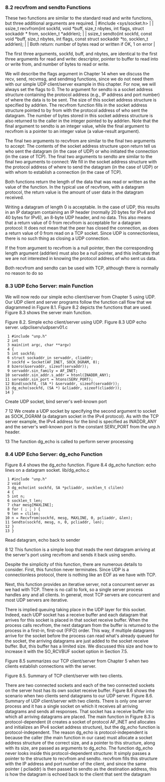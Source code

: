 ### 8.2 recvfrom and sendto Functions
These two functions are similar to the standard read and write functions, but three
additional arguments are required.
| #include <sys/socket.h> |
| ssize_t recvfrom(int sockfd, void *buff, size_t nbytes, int flags, struct sockaddr *
from, socklen_t *addrlen); |
| ssize_t sendto(int sockfd, const void *buff, size_t nbytes, int flags, const struct
sockaddr *to, socklen_t addrlen); |
| Both return: number of bytes read or written if OK, 1 on error |

The first three arguments, sockfd, buff, and nbytes, are identical to the first three
arguments for read and write: descriptor, pointer to buffer to read into or write from, and
number of bytes to read or write.

We will describe the flags argument in Chapter 14 when we discuss the recv, send,
recvmsg, and sendmsg functions, since we do not need them with our simple UDP
client/server example in this chapter. For now, we will always set the flags to 0.
The to argument for sendto is a socket address structure containing the protocol address
(e.g., IP address and port number) of where the data is to be sent. The size of this socket
address structure is specified by addrlen. The recvfrom function fills in the socket address
structure pointed to by from with the protocol address of who sent the datagram. The
number of bytes stored in this socket address structure is also returned to the caller in the
integer pointed to by addrlen. Note that the final argument to sendto is an integer value,
while the final argument to recvfrom is a pointer to an integer value (a value-result
argument).

The final two arguments to recvfrom are similar to the final two arguments to accept: The
contents of the socket address structure upon return tell us who sent the datagram (in the
case of UDP) or who initiated the connection (in the case of TCP). The final two arguments
to sendto are similar to the final two arguments to connect: We fill in the socket address
structure with the protocol address of where to send the datagram (in the case of UDP) or
with whom to establish a connection (in the case of TCP).

Both functions return the length of the data that was read or written as the value of the
function. In the typical use of recvfrom, with a datagram protocol, the return value is the
amount of user data in the datagram received.

Writing a datagram of length 0 is acceptable. In the case of UDP, this results in an IP
datagram containing an IP header (normally 20 bytes for IPv4 and 40 bytes for IPv6), an
8-byte UDP header, and no data. This also means that a return value of 0 from recvfrom is
acceptable for a datagram protocol: It does not mean that the peer has closed the
connection, as does a return value of 0 from read on a TCP socket. Since UDP is
connectionless, there is no such thing as closing a UDP connection.

If the from argument to recvfrom is a null pointer, then the corresponding length
argument (addrlen) must also be a null pointer, and this indicates that we are not
interested in knowing the protocol address of who sent us data.

Both recvfrom and sendto can be used with TCP, although there is normally no reason to do so

### 8.3 UDP Echo Server: main Function
 
We will now redo our simple echo client/server from Chapter 5 using UDP. Our UDP client
and server programs follow the function call flow that we diagrammed in Figure 8.1. Figure
8.2 depicts the functions that are used. Figure 8.3 shows the server main function.

Figure 8.2. Simple echo client/server using UDP.
Figure 8.3 UDP echo server.
udpcliserv/udpserv01.c
```
 1 #include "unp.h"
 2 int
 3 main(int argc, char **argv)
 4 {
 5 int sockfd;
 6 struct sockaddr_in servaddr, cliaddr;
 7 sockfd = Socket(AF_INET, SOCK_DGRAM, 0);
 8 bzero(&servaddr, sizeof(servaddr));
 9 servaddr.sin_family = AF_INET;
10 servaddr.sin_addr.s_addr = htonl(INADDR_ANY);
11 servaddr.sin_port = htons(SERV_PORT);
12 Bind(sockfd, (SA *) &servaddr, sizeof(servaddr));
13 dg_echo(sockfd, (SA *) &cliaddr, sizeof(cliaddr));
14 }
```

Create UDP socket, bind server's well-known port

7 12 We create a UDP socket by specifying the second argument to socket as SOCK_DGRAM
(a datagram socket in the IPv4 protocol). As with the TCP server example, the IPv4
address for the bind is specified as INADDR_ANY and the server's well-known port is the
constant SERV_PORT from the unp.h header.

13 The function dg_echo is called to perform server processing

### 8.4 UDP Echo Server: dg_echo Function
Figure 8.4 shows the dg_echo function.
Figure 8.4 dg_echo function: echo lines on a datagram socket.
lib/dg_echo.c
```
 1 #include "unp.h"
 2 void
 3 dg_echo(int sockfd, SA *pcliaddr, socklen_t clilen)
 4 {
 5 int n;
 6 socklen_t len;
 7 char mesg[MAXLINE];
 8 for ( ; ; ) {
 9 len = clilen;
10 n = Recvfrom(sockfd, mesg, MAXLINE, 0, pcliaddr, &len);
11 Sendto(sockfd, mesg, n, 0, pcliaddr, len);
12 }
13 }
```

Read datagram, echo back to sender

8 12 This function is a simple loop that reads the next datagram arriving at the server's
port using recvfrom and sends it back using sendto.

Despite the simplicity of this function, there are numerous details to consider. First, this
function never terminates. Since UDP is a connectionless protocol, there is nothing like an
EOF as we have with TCP.

Next, this function provides an iterative server, not a concurrent server as we had with
TCP. There is no call to fork, so a single server process handles any and all clients. In
general, most TCP servers are concurrent and most UDP servers are iterative.

There is implied queuing taking place in the UDP layer for this socket. Indeed, each UDP
socket has a receive buffer and each datagram that arrives for this socket is placed in that
socket receive buffer. When the process calls recvfrom, the next datagram from the buffer
is returned to the process in a first-in, first-out (FIFO) order. This way, if multiple
datagrams arrive for the socket before the process can read what's already queued for the
socket, the arriving datagrams are just added to the socket receive buffer. But, this buffer
has a limited size. We discussed this size and how to increase it with the SO_RCVBUF socket
option in Section 7.5.

Figure 8.5 summarizes our TCP client/server from Chapter 5 when two clients establish
connections with the server.

Figure 8.5. Summary of TCP client/server with two clients.

There are two connected sockets and each of the two connected sockets on the server host
has its own socket receive buffer.
Figure 8.6 shows the scenario when two clients send datagrams to our UDP server.
Figure 8.6. Summary of UDP client/server with two clients.
There is only one server process and it has a single socket on which it receives all arriving
datagrams and sends all responses. That socket has a receive buffer into which all arriving
datagrams are placed.
The main function in Figure 8.3 is protocol-dependent (it creates a socket of protocol
AF_INET and allocates and initializes an IPv4 socket address structure), but the dg_echo
function is protocol-independent. The reason dg_echo is protocol-independent is because
the caller (the main function in our case) must allocate a socket address structure of the
correct size, and a pointer to this structure, along with its size, are passed as arguments
to dg_echo. The function dg_echo never looks inside this protocol-dependent structure: It
simply passes a pointer to the structure to recvfrom and sendto. recvfrom fills this
structure with the IP address and port number of the client, and since the same pointer (
pcliaddr) is then passed to sendto as the destination address, this is how the datagram is
echoed back to the client that sent the datagram